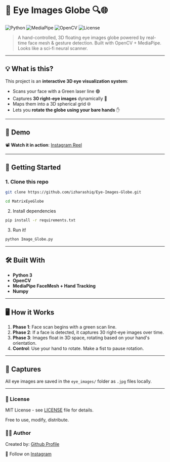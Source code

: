 # 🧠 Eye Images Globe 🔍🌐

![Python](https://img.shields.io/badge/python-3.8+-blue.svg)
![MediaPipe](https://img.shields.io/badge/Mediapipe-Hand%20%26%20Face%20Mesh-orange)
![OpenCV](https://img.shields.io/badge/OpenCV-RealTime-red)
![License](https://img.shields.io/badge/license-MIT-green)

> A hand-controlled, 3D floating eye images globe powered by real-time face mesh & gesture detection. Built with OpenCV + MediaPipe. Looks like a sci-fi neural scanner.

---

## 💡 What is this?

This project is an **interactive 3D eye visualization system**:

- Scans your face with a Green laser line 🟢
- Captures **30 right-eye images** dynamically 📸
- Maps them into a 3D spherical grid 🌐
- Lets you **rotate the globe using your bare hands** ✋

---

## 🧪 Demo

📽️ **Watch it in action**: [Instagram Reel](https://www.instagram.com/reel/DMj00HxyhS1)

---

## 🚀 Getting Started

### 1. Clone this repo

```bash
git clone https://github.com/izharashiq/Eye-Images-Globe.git
```

```bash
cd MatrixEyeGlobe
```

2. Install dependencies

```bash
pip install -r requirements.txt
```

3. Run it!

```bash
python Image_Globe.py
```

---

## 🛠️ Built With

- **Python 3**
- **OpenCV**
- **MediaPipe FaceMesh + Hand Tracking**
- **Numpy**

---

## 🖥️ How it Works

1. **Phase 1**: Face scan begins with a green scan line.
2. **Phase 2**: If a face is detected, it captures 30 right-eye images over time.
3. **Phase 3**: Images float in 3D space, rotating based on your hand's orientation.
4. **Control**: Use your hand to rotate. Make a fist to pause rotation.

---

## 📸 Captures

All eye images are saved in the `eye_images/` folder as `.jpg` files locally.

---

### 📄 License

MIT License - see [LICENSE](https://github.com/izharashiq/Eye-Images-Globe/blob/main/LICENSE) file for details.

Free to use, modify, distribute.

### 👨‍💻 Author

Created by: [Github Profile](https://www.github.com/izharashiq)

🤝 Follow on [Instagram](https://www.instagram.com/i_izhar9?igsh=OWZ2MTZvbW9pbXE1)